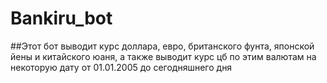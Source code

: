 # Bankiru_bot

##Этот бот выводит курс доллара, евро, британского фунта, японской йены и китайского юаня, а также выводит курс цб по этим валютам на некоторую дату от 01.01.2005 до сегодняшнего дня
